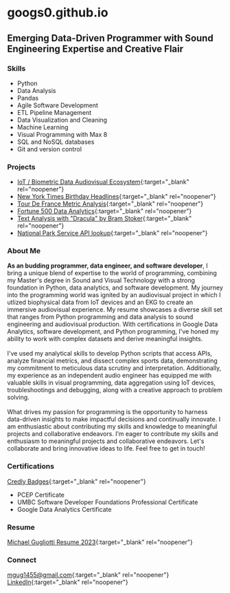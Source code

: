 # googs0.github.io

## Emerging Data-Driven Programmer with Sound Engineering Expertise and Creative Flair

### Skills
- Python 
- Data Analysis
- Pandas
- Agile Software Development
- ETL Pipeline Management
- Data Visualization and Cleaning
- Machine Learning
- Visual Programming with Max 8
- SQL and NoSQL databases
- Git and version control

### Projects
- [IoT / Biometric Data Audiovisual Ecosystem](https://github.com/googs0/Audiovisual_IoT_EKG/tree/main){:target="_blank" rel="noopener"}
- [New York Times Birthday Headlines](https://github.com/googs0/NYT_Birthday_API/tree/main){:target="_blank" rel="noopener"}
- [Tour De France Metric Analysis](https://github.com/googs0/TDF_Analysis/tree/main){:target="_blank" rel="noopener"}
- [Fortune 500 Data Analytics](https://github.com/googs0/fortune500_analytics/tree/main){:target="_blank" rel="noopener"}
- [Text Analysis with "Dracula" by Bram Stoker](https://github.com/googs0/Word_Analysis_Dracula/tree/main){:target="_blank" rel="noopener"}
- [National Park Service API lookup](https://github.com/googs0/NPS_API_class/tree/main){:target="_blank" rel="noopener"}

### About Me
**As an budding programmer, data engineer, and software developer**, I bring a unique blend of expertise to the world of programming, combining my Master's degree in Sound and Visual Technology with a strong foundation in Python, data analytics, and software development. My journey into the programming world was ignited by an audiovisual project in which I utlized biophysical data from IoT devices and an EKG to create an immersive audiovisual experience. My resume showcases a diverse skill set that ranges from Python programming and data analysis to sound engineering and audiovisual production. With certifications in Google Data Analytics, software development, and Python programming, I've honed my ability to work with complex datasets and derive meaningful insights.
<br>
<br>
I've used my analytical skills to develop Python scripts that access APIs, analyze financial metrics, and dissect complex sports data, demonstrating my commitment to meticulous data scrutiny and interpretation. Additionally, my experience as an independent audio engineer has equipped me with valuable skills in visual programming,  data aggregation using IoT devices, troubleshootings and debugging, along with a creative approach to problem solving.
<br>
<br>
What drives my passion for programming is the opportunity to harness data-driven insights to make impactful decisions and continually innovate. I am enthusiastic about contributing my skills and knowledge to meaningful projects and collaborative endeavors. I’m eager to contribute my skills and enthusiasm to meaningful projects and collaborative endeavors. Let's collaborate and bring innovative ideas to life. Feel free to get in touch! 

### Certifications 

[Credly Badges](https://www.credly.com/users/michael-gugliotti/badges){:target="_blank" rel="noopener"}

- PCEP Certificate
- UMBC Software Developer Foundations Professional Certificate
- Google Data Analytics Certificate

### Resume
[Michael Gugliotti Resume 2023](/assets/Michael-Gugliotti-Resume-Programming-2023-[Baltimore-Orioles].pdf){:target="_blank" rel="noopener"}

### Connect
[mgug1455@gmail.com](mailto:mgug1455@gmail.com){:target="_blank" rel="noopener"}
  <br>
[LinkedIn](https://www.linkedin.com/in/mgug1455/){:target="_blank" rel="noopener"}
